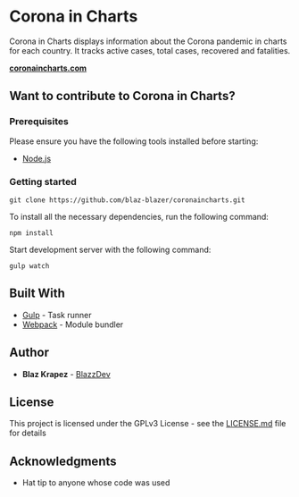 # Corona in Charts

Corona in Charts displays information about the Corona pandemic in charts for each country. It tracks active cases, total cases, recovered and fatalities.

**[coronaincharts.com](https://coronaincharts.com/)**

## Want to contribute to Corona in Charts?

### Prerequisites

Please ensure you have the following tools installed before starting:

* [Node.js](https://nodejs.org/en/)

### Getting started

```
git clone https://github.com/blaz-blazer/coronaincharts.git

```

To install all the necessary dependencies, run the following command:

```
npm install
```

Start development server with the following command:

```
gulp watch
```

## Built With

* [Gulp](https://gulpjs.com/) - Task runner
* [Webpack](https://webpack.js.org/) - Module bundler

## Author

* **Blaz Krapez** - [BlazzDev](https://blazzdev.com/)

## License

This project is licensed under the GPLv3 License - see the [LICENSE.md](LICENSE.md) file for details

## Acknowledgments

* Hat tip to anyone whose code was used
